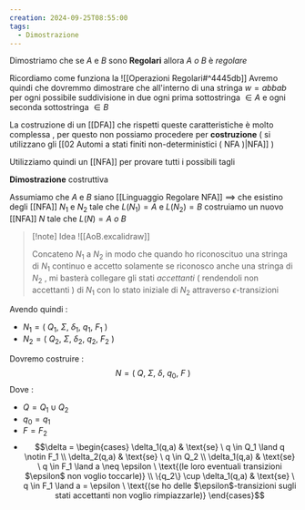 ```yaml
---
creation: 2024-09-25T08:55:00
tags:
  - Dimostrazione
---
```

Dimostriamo che se $A$ e $B$ sono **Regolari** allora $A\ o\ B$ è *regolare*  

Ricordiamo come funziona la ![[Operazioni Regolari#^4445db]] 
Avremo quindi che dovremmo dimostrare che all'interno di una stringa $w = abbab$ per ogni possibile suddivisione in due ogni prima sottostringa $\in A$ e ogni seconda sottostringa $\in B$ 

La costruzione di un [[DFA]] che rispetti queste caratteristiche è molto complessa , per questo non possiamo procedere per **costruzione** ( si utilizzano gli [[02 Automi a stati finiti non-deterministici ( NFA )|NFA]] )

Utilizziamo quindi un [[NFA]] per provare tutti i possibili tagli

**Dimostrazione** costruttiva

Assumiamo che $A$ e $B$ siano [[Linguaggio Regolare NFA]] $\implies$ che esistino degli [[NFA]] $N_1$ e $N_2$ tale che $L(N_1) = A$ e $L(N_2) = B$ costruiamo un nuovo [[NFA]] $N$ tale che $L(N) = A\ o\ B$ 

>[!note] Idea
![[AoB.excalidraw]]
>
>Concateno $N_1$ a $N_2$ in modo che quando ho riconoscituo una stringa di $N_1$ continuo e accetto solamente se riconosco anche una stringa di $N_2$ , mi basterà collegare gli stati *accettanti* ( rendendoli non accettanti ) di $N_1$ con lo stato iniziale di $N_2$ attraverso $\epsilon$-transizioni 

Avendo quindi : 
+ $N_1 = (\ Q_1,\ \Sigma ,\ \delta_1 ,\ q_1 ,\ F_1\ )$
+ $N_2 = (\ Q_2,\ \Sigma ,\ \delta_2 ,\ q_2 ,\ F_2\ )$

Dovremo costruire : 
$$N = (\ Q,\ \Sigma ,\ \delta ,\ q_0 ,\ F\ )$$
Dove : 
+ $Q = Q_1 \cup Q_2$
+ $q_0 = q_1$
+ $F = F_2$ 
+ $$\delta = \begin{cases} 
	\delta_1(q,a) & \text{se} \ q \in Q_1 \land q \notin F_1 \\ 
	\delta_2(q,a) & \text{se} \ q \in Q_2 \\ 
	\delta_1(q,a) & \text{se} \ q \in F_1 \land a \neq \epsilon \ \text{(le loro eventuali transizioni $\epsilon$ non voglio toccarle)} \\ 
	\{q_2\} \cup \delta_1(q,a) & \text{se} \ q \in F_1 \land a = \epsilon \ \text{(se ho delle $\epsilon$-transizioni sugli stati accettanti non voglio rimpiazzarle)} \end{cases}$$
